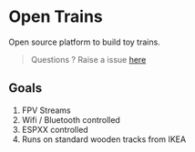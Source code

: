 # Open Trains

Open source platform to build toy trains.

> Questions ? Raise a issue [here](https://github.com/Open-Trains/.github/issues) 

## Goals

1. FPV Streams
2. Wifi / Bluetooth controlled
3. ESPXX controlled
4. Runs on standard wooden tracks from IKEA 
